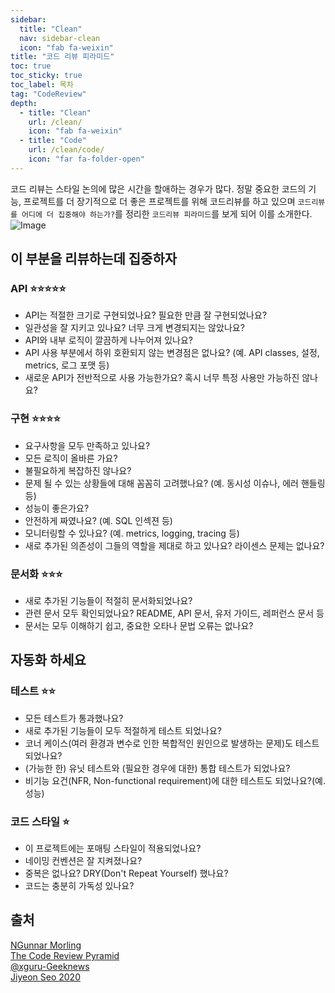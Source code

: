 ```yaml
---
sidebar:
  title: "Clean"
  nav: sidebar-clean
  icon: "fab fa-weixin"
title: "코드 리뷰 피라미드"
toc: true
toc_sticky: true
toc_label: 목차
tag: "CodeReview"
depth: 
  - title: "Clean"
    url: /clean/
    icon: "fab fa-weixin"
  - title: "Code"
    url: /clean/code/
    icon: "far fa-folder-open"
---
```

코드 리뷰는 스타일 논의에 많은 시간을 할애하는 경우가 많다. 정말 중요한 코드의 기능, 프로젝트를 더 장기적으로 더 좋은 프로젝트를 위해 코드리뷰를 하고 있으며 `코드리뷰를 어디에 더 집중해야 하는가?`를 정리한 `코드리뷰 피라미드`를 보게 되어 이를 소개한다.  
![Image](https://drive.google.com/uc?export=view&id=1TyWLnzN4W-uAD4GTcOdeF-NdoHAFgV1P)  

## 이 부분을 리뷰하는데 집중하자
### API ⭐️⭐️⭐️⭐️⭐️
- API는 적절한 크기로 구현되었나요? 필요한 만큼 잘 구현되었나요?
- 일관성을 잘 지키고 있나요? 너무 크게 변경되지는 않았나요?
- API와 내부 로직이 깔끔하게 나누어져 있나요?
- API 사용 부분에서 하위 호환되지 않는 변경점은 없나요? (예. API classes, 설정, metrics, 로그 포맷 등)
- 새로운 API가 전반적으로 사용 가능한가요? 혹시 너무 특정 사용만 가능하진 않나요?

### 구현 ⭐️⭐️⭐️⭐️
- 요구사항을 모두 만족하고 있나요?
- 모든 로직이 올바른 가요?
- 불필요하게 복잡하진 않나요?
- 문제 될 수 있는 상황들에 대해 꼼꼼히 고려했나요? (예. 동시성 이슈나, 에러 핸들링 등)
- 성능이 좋은가요?
- 안전하게 짜였나요? (예. SQL 인섹젼 등)
- 모니터링할 수 있나요? (예. metrics, logging, tracing 등)
- 새로 추가된 의존성이 그들의 역할을 제대로 하고 있나요? 라이센스 문제는 없나요?

### 문서화 ⭐️⭐️⭐️
- 새로 추가된 기능들이 적절히 문서화되었나요?
- 관련 문서 모두 확인되었나요? README, API 문서, 유저 가이드, 레퍼런스 문서 등
- 문서는 모두 이해하기 쉽고, 중요한 오타나 문법 오류는 없나요?


## 자동화 하세요
### 테스트 ⭐️⭐️
- 모든 테스트가 통과했나요?
- 새로 추가된 기능들이 모두 적절하게 테스트 되었나요?
- 코너 케이스(여러 환경과 변수로 인한 복합적인 원인으로 발생하는 문제)도 테스트 되었나요?
- (가능한 한) 유닛 테스트와 (필요한 경우에 대한) 통합 테스트가 되었나요?
- 비기능 요건(NFR, Non-functional requirement)에 대한 테스트도 되었나요?(예. 성능)

### 코드 스타일 ⭐️
- 이 프로젝트에는 포매팅 스타일이 적용되었나요?
- 네이밍 컨벤션은 잘 지켜졌나요?
- 중복은 없나요? DRY(Don't Repeat Yourself) 했나요?
- 코드는 충분히 가독성 있나요?


## 출처
[<i class="fas fa-link"></i> NGunnar Morling](https://www.morling.dev/about/)  
[<i class="fas fa-link"></i> The Code Review Pyramid](https://www.morling.dev/blog/the-code-review-pyramid)  
[<i class="fas fa-link"></i> @xguru-Geeknews](https://jiyeonseo.github.io/2022/04/03/the-code-review-pyramid/)  
[<i class="fas fa-link"></i> Jiyeon Seo 2020](https://jiyeonseo.github.io/2022/04/03/the-code-review-pyramid/)
